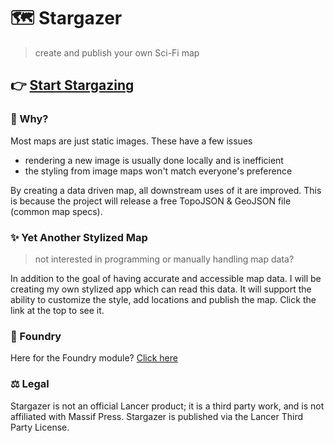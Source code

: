 # 🗺️ Stargazer
> create and publish your own Sci-Fi map

## 👉 [Start Stargazing](https://stargazer.vercel.app)

### 🤔 Why?
Most maps are just static images. These have a few issues

- rendering a new image is usually done locally and is inefficient
- the styling from image maps won't match everyone's preference

By creating a data driven map, all downstream uses of it are improved.
This is because the project will release a free TopoJSON & GeoJSON file (common map specs).

### ✨ Yet Another Stylized Map
> not interested in programming or manually handling map data?

In addition to the goal of having accurate and accessible map data. I will be creating my own stylized app which can read this data. It will support the ability to customize the style, add locations and publish the map. Click the link at the top to see it.

### 🎲 Foundry
Here for the Foundry module? [Click here](https://github.com/CodaBool/map)

### ⚖️ Legal
Stargazer is not an official Lancer product; it is a third party work, and is not affiliated with Massif Press. Stargazer is published via the Lancer Third Party License.
